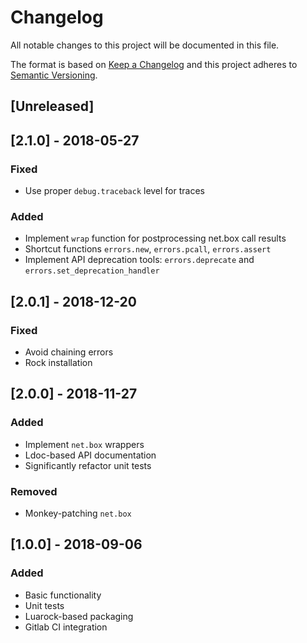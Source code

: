 # Changelog
All notable changes to this project will be documented in this file.

The format is based on [Keep a Changelog](http://keepachangelog.com/en/1.0.0/)
and this project adheres to [Semantic Versioning](http://semver.org/spec/v2.0.0.html).

## [Unreleased]

## [2.1.0] - 2018-05-27

### Fixed

- Use proper `debug.traceback` level for traces

### Added

- Implement `wrap` function for postprocessing net.box call results
- Shortcut functions `errors.new`, `errors.pcall`, `errors.assert`
- Implement API deprecation tools: `errors.deprecate` and `errors.set_deprecation_handler`

## [2.0.1] - 2018-12-20
### Fixed

- Avoid chaining errors
- Rock installation

## [2.0.0] - 2018-11-27
### Added

- Implement `net.box` wrappers
- Ldoc-based API documentation
- Significantly refactor unit tests

### Removed

- Monkey-patching `net.box`

## [1.0.0] - 2018-09-06
### Added

- Basic functionality
- Unit tests
- Luarock-based packaging
- Gitlab CI integration
